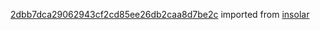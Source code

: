 [2dbb7dca29062943cf2cd85ee26db2caa8d7be2c](https://github.com/insolar/insolar/commit/2dbb7dca29062943cf2cd85ee26db2caa8d7be2c) imported from [insolar](https://github.com/insolar/insolar)
